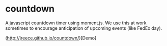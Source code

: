 countdown
=========

A javascript countdown timer using moment.js. We use this at work sometimes to encourage anticipation of upcoming events (like FedEx day).

(http://jreece.github.io/countdown/)[Demo]